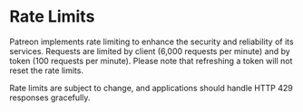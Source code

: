 # Rate Limits

Patreon implements rate limiting to enhance the security and reliability of its services. Requests are limited by client (6,000 requests per minute) and by token (100 requests per minute). Please note that refreshing a token will not reset the rate limits.

Rate limits are subject to change, and applications should handle HTTP 429 responses gracefully.